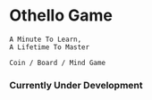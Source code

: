 # Othello Game

```
A Minute To Learn,
A Lifetime To Master

Coin / Board / Mind Game
```

<!-- # Links

-   [Final Result](https://pokedex-withrvr.vercel.app/) -->

### Currently Under Development
